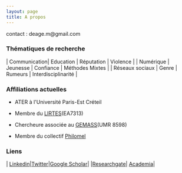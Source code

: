 ```yaml
---
layout: page
title: A propos
---
```



 
<div class="message">
  contact : deage.m@gmail.com
</div>



### Thématiques de recherche

| Communication| Education  | Réputation  | Violence |
| Numérique | Jeunesse  | Confiance | Méthodes Mixtes  |
| Réseaux sociaux  | Genre | Rumeurs  | Interdisciplinarité |


### Affiliations actuelles

* ATER à l'Université Paris-Est Créteil

* Membre du [LIRTES](https://lirtes.u-pec.fr/)(EA7313)

* Chercheure associée au [GEMASS](https://www.gemass.fr/member/deage-margot/)(UMR 8598)

* Membre du collectif [Philomel](https://philomel.hypotheses.org/annuaire/profil-de-margot-deage)


### Liens

| [Linkedin](https://www.linkedin.com/in/margot-d%C3%A9age-435a3a170/?originalSubdomain=fr)|[Twitter](https://twitter.com/stalkologist)|[Google Scholar](https://scholar.google.fr/citations?user=CwkHhTcAAAAJ&hl=fr)|
|[Researchgate](https://www.researchgate.net/profile/Margot-Deage)| [Academia](https://u-pec.academia.edu/MargotD%C3%A9age)|
 
 

